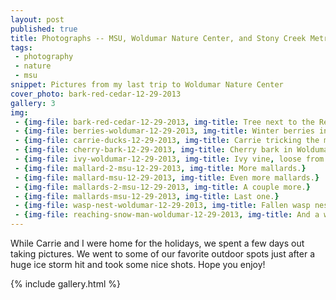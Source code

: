 ```yaml
---
layout: post
published: true
title: Photographs -- MSU, Woldumar Nature Center, and Stony Creek Metropark
tags:
 - photography
 - nature
 - msu
snippet: Pictures from my last trip to Woldumar Nature Center
cover_photo: bark-red-cedar-12-29-2013
gallery: 3 
img:
 - {img-file: bark-red-cedar-12-29-2013, img-title: Tree next to the Red Cedar River.}
 - {img-file: berries-woldumar-12-29-2013, img-title: Winter berries in Woldumar.}
 - {img-file: carrie-ducks-12-29-2013, img-title: Carrie tricking the mallards.}
 - {img-file: cherry-bark-12-29-2013, img-title: Cherry bark in Woldumar.}
 - {img-file: ivy-woldumar-12-29-2013, img-title: Ivy vine, loose from the tree.}
 - {img-file: mallard-2-msu-12-29-2013, img-title: More mallards.}
 - {img-file: mallard-msu-12-29-2013, img-title: Even more mallards.}
 - {img-file: mallards-2-msu-12-29-2013, img-title: A couple more.}
 - {img-file: mallards-msu-12-29-2013, img-title: Last one.}
 - {img-file: wasp-nest-woldumar-12-29-2013, img-title: Fallen wasp nest.}
 - {img-file: reaching-snow-man-woldumar-12-29-2013, img-title: And a white walker for good measure.}
---
```


While Carrie and I were home for the holidays, we spent a few days out taking pictures. We went to some of our favorite outdoor spots just after a huge ice storm hit and took some nice shots. Hope you enjoy!

{% include gallery.html %}